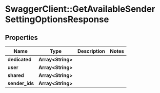 # SwaggerClient::GetAvailableSenderSettingOptionsResponse

## Properties
Name | Type | Description | Notes
------------ | ------------- | ------------- | -------------
**dedicated** | **Array&lt;String&gt;** |  | 
**user** | **Array&lt;String&gt;** |  | 
**shared** | **Array&lt;String&gt;** |  | 
**sender_ids** | **Array&lt;String&gt;** |  | 


